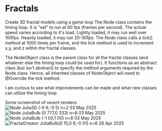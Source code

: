 # Fractals
Create 3D fractal models using a game loop
The Node class contains the timing loop. It is "set" to run at 60 fps (frames per second).
The actual speed varies according to it's load. Lighlty loaded, it may run well over 100fps.
Heavily loaded, it may run 20-30fps. The Node class calls a tick() method at 1000 times per
frame, and the tick method is used to increment x,y, and z within the fractal classes.

The NodeObject class is the parent class for all the fractal classes (and whatever else
the timing loop could be used for). It functions as an abstract class (but isn't abstract)
to specify the method arguments required by the Node class. Hence, all inherited classes
of NodeObject will need to @Override the tick method.

I am curious to see what improvements can be made and what new classes can utilize the timing 
loop.

Some screenshot of recent renders:
![Node Julia3D (-0 6,-0 5) n=2  03 May 2025](https://github.com/user-attachments/assets/bda359d6-0a99-434d-82e7-8f187a894e3b)
![Node JuliaBulb (0 777,0 333) n=8  03 May 2025](https://github.com/user-attachments/assets/36c60731-e17e-4176-b485-47422af6f16e)
![Node JuliaBulb (-1 00,1 00) n=8  03 May 2025](https://github.com/user-attachments/assets/687cdbd8-779a-419b-8443-aa20e1c081a2)
![FractalCreator JuliaBulb(0 15,0 9,-0 01) n=8 28 Apr 2025](https://github.com/user-attachments/assets/b8b2a59e-5293-420d-bfe3-5865eae55196)
